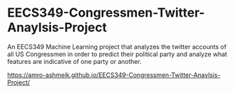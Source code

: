# EECS349-Congressmen-Twitter-Anaylsis-Project
An EECS349 Machine Learning project that analyzes the twitter accounts of all US Congressmen in order to predict their political party and analyze what features are indicative of one party or another.

https://amro-ashmeik.github.io/EECS349-Congressmen-Twitter-Anaylsis-Project/
